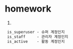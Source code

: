 # homework

1.

```html
 is_superuser - 슈퍼 계정인지
 is_staff     - 관리자 계정인지
 is_active    - 활동 계정인지
```









